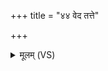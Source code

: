 +++
title = "४४ वेद तत्ते"

+++
<details><summary>मूलम् (VS)</summary>

वेद॒ तत्ते॑ अमर्त्य॒ यत्त॑ आ॒क्रम॑णं दि॒वि। यत्ते॑ स॒धस्थं॑ पर॒मे व्यो᳡मन् ॥
</details>